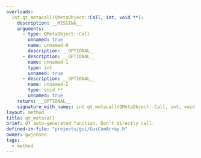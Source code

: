 ```yaml
---
overloads:
  int qt_metacall(QMetaObject::Call, int, void **):
    description: __MISSING__
    arguments:
      - type: QMetaObject::Call
        unnamed: true
        name: unnamed-0
        description: __OPTIONAL__
      - description: __OPTIONAL__
        name: unnamed-1
        type: int
        unnamed: true
      - description: __OPTIONAL__
        name: unnamed-2
        type: void **
        unnamed: true
    return: __OPTIONAL__
    signature_with_names: int qt_metacall(QMetaObject::Call, int, void **)
layout: method
title: qt_metacall
brief: QT auto-generated function. Don't directly call.
defined-in-file: "projects/gui/GuiCamArray.h"
owner: gwjensen
tags:
  - method
---
```

